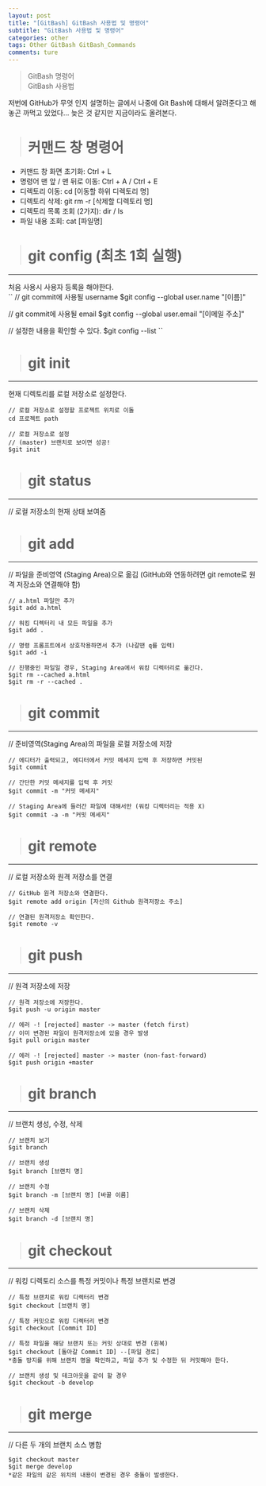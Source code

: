 ```yaml
---
layout: post
title: "[GitBash] GitBash 사용법 및 명령어"
subtitle: "GitBash 사용법 및 명령어"
categories: other
tags: Other GitBash GitBash_Commands
comments: ture
---
```


> GitBash 명령어  
> GitBash 사용법

저번에 GitHub가 무엇 인지 설명하는 글에서 나중에 Git Bash에 대해서 알려준다고 해놓곤 까먹고 있었다...
늦은 것 같지만 지금이라도 올려본다.

> # 커맨드 창 명령어

* 커맨드 창 화면 초기화: Ctrl + L
* 명령어 맨 앞 / 맨 뒤로 이동: Ctrl + A / Ctrl + E
* 디렉토리 이동: cd [이동할 하위 디렉토리 명]
* 디렉토리 삭제: git rm -r [삭제할 디렉토리 명]
* 디렉토리 목록 조회 (2가지): dir / ls
* 파일 내용 조회: cat [파일명]  
  
> # git config (최초 1회 실행)  
* * *
처음 사용시 사용자 등록을 해야한다.  
``
// git commit에 사용될 username
$git config --global user.name "[이름]"

// git commit에 사용될 email
$git config --global user.email "[이메일 주소]"

// 설정한 내용을 확인할 수 있다.
$git config --list
``

> # git init  
* * *
현재 디렉토리를 로컬 저장소로 설정한다.
```
// 로컬 저장소로 설정할 프로젝트 위치로 이돌
cd 프로젝트 path

// 로컬 저장소로 설정
// (master) 브랜치로 보이면 성공!
$git init
```

> # git status  
* * *
// 로컬 저장소의 현재 상태 보여줌

> # git add  
* * *
// 파일을 준비영역 (Staging Area)으로 옮김 (GitHub와 연동하려면 git remote로 원격 저장소와 연결해야 함)
```
// a.html 파일만 추가
$git add a.html

// 워킹 디렉터리 내 모든 파일을 추가
$git add .

// 명령 프롬프트에서 상호작용하면서 추가 (나갈땐 q를 입력)
$git add -i

// 진행중인 파일일 경우, Staging Area에서 워킹 디렉터리로 옮긴다.
$git rm --cached a.html
$git rm -r --cached .
```

> # git commit  
* * *
// 준비영역(Staging Area)의 파일을 로컬 저장소에 저장
```
// 에디터가 출력되고, 에디터에서 커밋 메세지 입력 후 저장하면 커밋된
$git commit

// 간단한 커밋 메세지를 입력 후 커밋
$git commit -m "커밋 메세지"

// Staging Area에 들러간 파일에 대해서만 (워킹 디렉터리는 적용 X)
$git commit -a -m "커밋 메세지"
```

> # git remote  
* * *
// 로컬 저장소와 원격 저장소를 연결
```
// GitHub 원격 저장소와 연결한다.
$git remote add origin [자신의 Github 원격저장소 주소]

// 연결된 원격저장소 확인한다.
$git remote -v
```

> # git push  
* * *
// 원격 저장소에 저장
```
// 원격 저장소에 저장한다.
$git push -u origin master

// 에러 -! [rejected] master -> master (fetch first)
// 이미 변경된 파일이 원격저장소에 있을 경우 발생
$git pull origin master

// 에러 -! [rejected] master -> master (non-fast-forward)
$git push origin +master
```

> # git branch  
* * *
// 브랜치 생성, 수정, 삭제
```
// 브랜치 보기
$git branch

// 브랜치 생성
$git branch [브랜치 명]

// 브랜치 수정
$git branch -m [브랜치 명] [바꿀 이름]

// 브랜치 삭제
$git branch -d [브랜치 명]
```

> # git checkout  
* * *
// 워킹 디렉토리 소스를 특정 커밋이나 특정 브랜치로 변경
```
// 특정 브랜치로 워킹 디렉터리 변경
$git checkout [브랜치 명]

// 특정 커밋으로 워킹 디렉터리 변경
$git checkout [Commit ID]

// 특정 파일을 해당 브랜치 또는 커밋 상대로 변경 (원복)
$git checkout [돌아갈 Commit ID] --[파일 경로]
*충돌 방지를 위해 브랜치 명을 확인하고, 파일 추가 및 수정한 뒤 커밋해야 한다.

// 브랜치 생성 및 테크아웃을 같이 할 경우
$git checkout -b develop
```

> # git merge  
* * *
// 다른 두 개의 브랜치 소스 병합
```
$git checkout master
$git merge develop
*같은 파일의 같은 위치의 내용이 변경된 경우 충돌이 발생한다.
```
